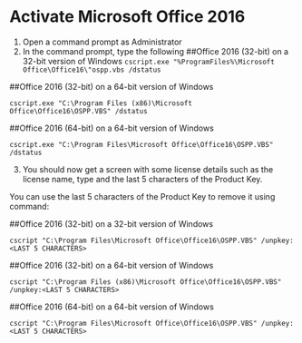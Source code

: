 # Activate Microsoft Office 2016
1. Open a command prompt as Administrator
2. In the command prompt, type the following
##Office 2016 (32-bit) on a 32-bit version of Windows
`cscript.exe "%ProgramFiles%\Microsoft Office\Office16\"ospp.vbs /dstatus`

##Office 2016 (32-bit) on a 64-bit version of Windows

`cscript.exe "C:\Program Files (x86)\Microsoft Office\Office16\OSPP.VBS" /dstatus`

##Office 2016 (64-bit) on a 64-bit version of Windows

`cscript.exe "C:\Program Files\Microsoft Office\Office16\OSPP.VBS" /dstatus`

3. You should now get a screen with some license details such as the license name, type and the last 5 characters of the Product Key.

You can use the last 5 characters of the Product Key to remove it using command:

##Office 2016 (32-bit) on a 32-bit version of Windows

`cscript "C:\Program Files\Microsoft Office\Office16\OSPP.VBS" /unpkey:<LAST 5 CHARACTERS>`

##Office 2016 (32-bit) on a 64-bit version of Windows

`cscript "C:\Program Files (x86)\Microsoft Office\Office16\OSPP.VBS" /unpkey:<LAST 5 CHARACTERS>`

##Office 2016 (64-bit) on a 64-bit version of Windows

`cscript "C:\Program Files\Microsoft Office\Office16\OSPP.VBS" /unpkey:<LAST 5 CHARACTERS>`


